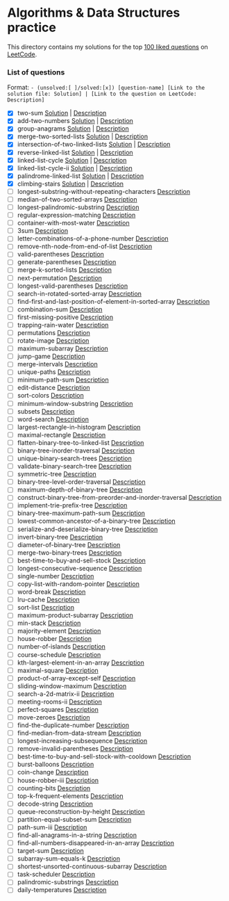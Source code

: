 # Algorithms & Data Structures practice

This directory contains my solutions for the top [100 liked questions](https://leetcode.com/problemset/top-100-liked-questions/) on [LeetCode](https://leetcode.com/).

### List of questions

Format: `- (unsolved:[ ]/solved:[x]) [question-name] [Link to the solution file: Solution] | [Link to the question on LeetCode: Description]`

- [x] two-sum [Solution](solutions/001_two_sum_[easy].cpp) | [Description](https://leetcode.com/problems/two-sum)
- [x] add-two-numbers [Solution](solutions/002_add_two_numbers_[medium].cpp) | [Description](https://leetcode.com/problems/add-two-numbers)
- [x] group-anagrams [Solution](solutions/049_group_anagrams_[medium].cpp) | [Description](https://leetcode.com/problems/group-anagrams)
- [x] merge-two-sorted-lists [Solution](solutions/021_merge_two_sorted_lists_[easy].cpp) | [Description](https://leetcode.com/problems/merge-two-sorted-lists)
- [x] intersection-of-two-linked-lists [Solution](solutions/160_intersection_of_two_linked_lists_[easy].cpp) | [Description](https://leetcode.com/problems/intersection-of-two-linked-lists)
- [x] reverse-linked-list [Solution](solutions/206_reverse_linked_list_[easy].cpp) | [Description](https://leetcode.com/problems/reverse-linked-list)
- [x] linked-list-cycle [Solution](solutions/141_linked-list-cycle_[easy].cpp) | [Description](https://leetcode.com/problems/linked_list_cycle)
- [x] linked-list-cycle-ii [Solution](solutions/142_linked-list-cycle-ii_[medium.cpp) | [Description](https://leetcode.com/problems/linked_list_cycle_ii)
- [x] palindrome-linked-list [Solution](solutions/234_palindrome_linked_list_[easy].cpp) | [Description](https://leetcode.com/problems/palindrome-linked-list)
- [x] climbing-stairs [Solution](solutions/070_climbing_stairs_[easy].cpp) | [Description](https://leetcode.com/problems/climbing-stairs)
- [ ] longest-substring-without-repeating-characters [Description](https://leetcode.com/problems/longest-substring-without-repeating-characters)
- [ ] median-of-two-sorted-arrays [Description](https://leetcode.com/problems/median-of-two-sorted-arrays)
- [ ] longest-palindromic-substring [Description](https://leetcode.com/problems/longest-palindromic-substring)
- [ ] regular-expression-matching [Description](https://leetcode.com/problems/regular-expression-matching)
- [ ] container-with-most-water [Description](https://leetcode.com/problems/container-with-most-water)
- [ ] 3sum [Description](https://leetcode.com/problems/3sum)
- [ ] letter-combinations-of-a-phone-number [Description](https://leetcode.com/problems/letter-combinations-of-a-phone-number)
- [ ] remove-nth-node-from-end-of-list [Description](https://leetcode.com/problems/remove-nth-node-from-end-of-list)
- [ ] valid-parentheses [Description](https://leetcode.com/problems/valid-parentheses)
- [ ] generate-parentheses [Description](https://leetcode.com/problems/generate-parentheses)
- [ ] merge-k-sorted-lists [Description](https://leetcode.com/problems/merge-k-sorted-lists)
- [ ] next-permutation [Description](https://leetcode.com/problems/next-permutation)
- [ ] longest-valid-parentheses [Description](https://leetcode.com/problems/longest-valid-parentheses)
- [ ] search-in-rotated-sorted-array [Description](https://leetcode.com/problems/search-in-rotated-sorted-array)
- [ ] find-first-and-last-position-of-element-in-sorted-array [Description](https://leetcode.com/problems/find-first-and-last-position-of-element-in-sorted-array)
- [ ] combination-sum [Description](https://leetcode.com/problems/combination-sum)
- [ ] first-missing-positive [Description](https://leetcode.com/problems/first-missing-positive)
- [ ] trapping-rain-water [Description](https://leetcode.com/problems/trapping-rain-water)
- [ ] permutations [Description](https://leetcode.com/problems/permutations)
- [ ] rotate-image [Description](https://leetcode.com/problems/rotate-image)
- [ ] maximum-subarray [Description](https://leetcode.com/problems/maximum-subarray)
- [ ] jump-game [Description](https://leetcode.com/problems/jump-game)
- [ ] merge-intervals [Description](https://leetcode.com/problems/merge-intervals)
- [ ] unique-paths [Description](https://leetcode.com/problems/unique-paths)
- [ ] minimum-path-sum [Description](https://leetcode.com/problems/minimum-path-sum)
- [ ] edit-distance [Description](https://leetcode.com/problems/edit-distance)
- [ ] sort-colors [Description](https://leetcode.com/problems/sort-colors)
- [ ] minimum-window-substring [Description](https://leetcode.com/problems/minimum-window-substring)
- [ ] subsets [Description](https://leetcode.com/problems/subsets)
- [ ] word-search [Description](https://leetcode.com/problems/word-search)
- [ ] largest-rectangle-in-histogram [Description](https://leetcode.com/problems/largest-rectangle-in-histogram)
- [ ] maximal-rectangle [Description](https://leetcode.com/problems/maximal-rectangle)
- [ ] flatten-binary-tree-to-linked-list [Description](https://leetcode.com/problems/flatten-binary-tree-to-linked-list)
- [ ] binary-tree-inorder-traversal [Description](https://leetcode.com/problems/binary-tree-inorder-traversal)
- [ ] unique-binary-search-trees [Description](https://leetcode.com/problems/unique-binary-search-trees)
- [ ] validate-binary-search-tree [Description](https://leetcode.com/problems/validate-binary-search-tree)
- [ ] symmetric-tree [Description](https://leetcode.com/problems/symmetric-tree)
- [ ] binary-tree-level-order-traversal [Description](https://leetcode.com/problems/binary-tree-level-order-traversal)
- [ ] maximum-depth-of-binary-tree [Description](https://leetcode.com/problems/maximum-depth-of-binary-tree)
- [ ] construct-binary-tree-from-preorder-and-inorder-traversal [Description](https://leetcode.com/problems/construct-binary-tree-from-preorder-and-inorder-traversal)
- [ ] implement-trie-prefix-tree [Description](https://leetcode.com/problems/implement-trie-prefix-tree)
- [ ] binary-tree-maximum-path-sum [Description](https://leetcode.com/problems/binary-tree-maximum-path-sum)
- [ ] lowest-common-ancestor-of-a-binary-tree [Description](https://leetcode.com/problems/lowest-common-ancestor-of-a-binary-tree)
- [ ] serialize-and-deserialize-binary-tree [Description](https://leetcode.com/problems/serialize-and-deserialize-binary-tree)
- [ ] invert-binary-tree [Description](https://leetcode.com/problems/invert-binary-tree)
- [ ] diameter-of-binary-tree [Description](https://leetcode.com/problems/diameter-of-binary-tree)
- [ ] merge-two-binary-trees [Description](https://leetcode.com/problems/merge-two-binary-trees)
- [ ] best-time-to-buy-and-sell-stock [Description](https://leetcode.com/problems/best-time-to-buy-and-sell-stock)
- [ ] longest-consecutive-sequence [Description](https://leetcode.com/problems/longest-consecutive-sequence)
- [ ] single-number [Description](https://leetcode.com/problems/single-number)
- [ ] copy-list-with-random-pointer [Description](https://leetcode.com/problems/copy-list-with-random-pointer)
- [ ] word-break [Description](https://leetcode.com/problems/word-break)
- [ ] lru-cache [Description](https://leetcode.com/problems/lru-cache)
- [ ] sort-list [Description](https://leetcode.com/problems/sort-list)
- [ ] maximum-product-subarray [Description](https://leetcode.com/problems/maximum-product-subarray)
- [ ] min-stack [Description](https://leetcode.com/problems/min-stack)
- [ ] majority-element [Description](https://leetcode.com/problems/majority-element)
- [ ] house-robber [Description](https://leetcode.com/problems/house-robber)
- [ ] number-of-islands [Description](https://leetcode.com/problems/number-of-islands)
- [ ] course-schedule [Description](https://leetcode.com/problems/course-schedule)
- [ ] kth-largest-element-in-an-array [Description](https://leetcode.com/problems/kth-largest-element-in-an-array)
- [ ] maximal-square [Description](https://leetcode.com/problems/maximal-square)
- [ ] product-of-array-except-self [Description](https://leetcode.com/problems/product-of-array-except-self)
- [ ] sliding-window-maximum [Description](https://leetcode.com/problems/sliding-window-maximum)
- [ ] search-a-2d-matrix-ii [Description](https://leetcode.com/problems/search-a-2d-matrix-ii)
- [ ] meeting-rooms-ii [Description](https://leetcode.com/problems/meeting-rooms-ii)
- [ ] perfect-squares [Description](https://leetcode.com/problems/perfect-squares)
- [ ] move-zeroes [Description](https://leetcode.com/problems/move-zeroes)
- [ ] find-the-duplicate-number [Description](https://leetcode.com/problems/find-the-duplicate-number)
- [ ] find-median-from-data-stream [Description](https://leetcode.com/problems/find-median-from-data-stream)
- [ ] longest-increasing-subsequence [Description](https://leetcode.com/problems/longest-increasing-subsequence)
- [ ] remove-invalid-parentheses [Description](https://leetcode.com/problems/remove-invalid-parentheses)
- [ ] best-time-to-buy-and-sell-stock-with-cooldown [Description](https://leetcode.com/problems/best-time-to-buy-and-sell-stock-with-cooldown)
- [ ] burst-balloons [Description](https://leetcode.com/problems/burst-balloons)
- [ ] coin-change [Description](https://leetcode.com/problems/coin-change)
- [ ] house-robber-iii [Description](https://leetcode.com/problems/house-robber-iii)
- [ ] counting-bits [Description](https://leetcode.com/problems/counting-bits)
- [ ] top-k-frequent-elements [Description](https://leetcode.com/problems/top-k-frequent-elements)
- [ ] decode-string [Description](https://leetcode.com/problems/decode-string)
- [ ] queue-reconstruction-by-height [Description](https://leetcode.com/problems/queue-reconstruction-by-height)
- [ ] partition-equal-subset-sum [Description](https://leetcode.com/problems/partition-equal-subset-sum)
- [ ] path-sum-iii [Description](https://leetcode.com/problems/path-sum-iii)
- [ ] find-all-anagrams-in-a-string [Description](https://leetcode.com/problems/find-all-anagrams-in-a-string)
- [ ] find-all-numbers-disappeared-in-an-array [Description](https://leetcode.com/problems/find-all-numbers-disappeared-in-an-array)
- [ ] target-sum [Description](https://leetcode.com/problems/target-sum)
- [ ] subarray-sum-equals-k [Description](https://leetcode.com/problems/subarray-sum-equals-k)
- [ ] shortest-unsorted-continuous-subarray [Description](https://leetcode.com/problems/shortest-unsorted-continuous-subarray)
- [ ] task-scheduler [Description](https://leetcode.com/problems/task-scheduler)
- [ ] palindromic-substrings [Description](https://leetcode.com/problems/palindromic-substrings)
- [ ] daily-temperatures [Description](https://leetcode.com/problems/daily-temperatures)
